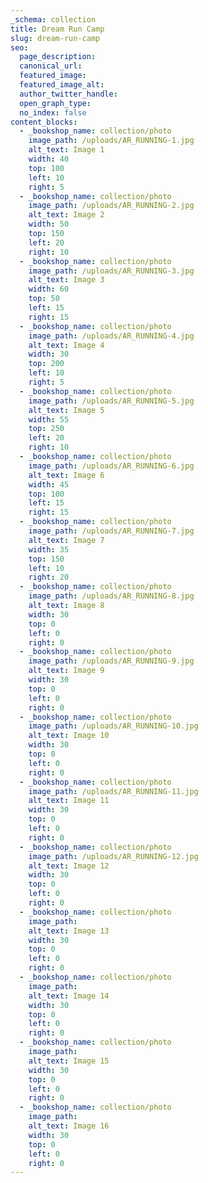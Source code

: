 ```yaml
---
_schema: collection
title: Dream Run Camp
slug: dream-run-camp
seo:
  page_description:
  canonical_url:
  featured_image:
  featured_image_alt:
  author_twitter_handle:
  open_graph_type:
  no_index: false
content_blocks:
  - _bookshop_name: collection/photo
    image_path: /uploads/AR_RUNNING-1.jpg
    alt_text: Image 1
    width: 40
    top: 100
    left: 10
    right: 5
  - _bookshop_name: collection/photo
    image_path: /uploads/AR_RUNNING-2.jpg
    alt_text: Image 2
    width: 50
    top: 150
    left: 20
    right: 10
  - _bookshop_name: collection/photo
    image_path: /uploads/AR_RUNNING-3.jpg
    alt_text: Image 3
    width: 60
    top: 50
    left: 15
    right: 15
  - _bookshop_name: collection/photo
    image_path: /uploads/AR_RUNNING-4.jpg
    alt_text: Image 4
    width: 30
    top: 200
    left: 10
    right: 5
  - _bookshop_name: collection/photo
    image_path: /uploads/AR_RUNNING-5.jpg
    alt_text: Image 5
    width: 55
    top: 250
    left: 20
    right: 10
  - _bookshop_name: collection/photo
    image_path: /uploads/AR_RUNNING-6.jpg
    alt_text: Image 6
    width: 45
    top: 100
    left: 15
    right: 15
  - _bookshop_name: collection/photo
    image_path: /uploads/AR_RUNNING-7.jpg
    alt_text: Image 7
    width: 35
    top: 150
    left: 10
    right: 20
  - _bookshop_name: collection/photo
    image_path: /uploads/AR_RUNNING-8.jpg
    alt_text: Image 8
    width: 30
    top: 0
    left: 0
    right: 0
  - _bookshop_name: collection/photo
    image_path: /uploads/AR_RUNNING-9.jpg
    alt_text: Image 9
    width: 30
    top: 0
    left: 0
    right: 0
  - _bookshop_name: collection/photo
    image_path: /uploads/AR_RUNNING-10.jpg
    alt_text: Image 10
    width: 30
    top: 0
    left: 0
    right: 0
  - _bookshop_name: collection/photo
    image_path: /uploads/AR_RUNNING-11.jpg
    alt_text: Image 11
    width: 30
    top: 0
    left: 0
    right: 0
  - _bookshop_name: collection/photo
    image_path: /uploads/AR_RUNNING-12.jpg
    alt_text: Image 12
    width: 30
    top: 0
    left: 0
    right: 0
  - _bookshop_name: collection/photo
    image_path:
    alt_text: Image 13
    width: 30
    top: 0
    left: 0
    right: 0
  - _bookshop_name: collection/photo
    image_path:
    alt_text: Image 14
    width: 30
    top: 0
    left: 0
    right: 0
  - _bookshop_name: collection/photo
    image_path:
    alt_text: Image 15
    width: 30
    top: 0
    left: 0
    right: 0
  - _bookshop_name: collection/photo
    image_path:
    alt_text: Image 16
    width: 30
    top: 0
    left: 0
    right: 0
---
```


